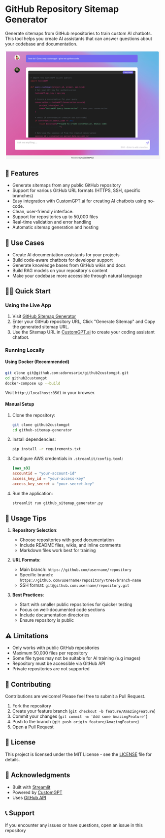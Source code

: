 # GitHub Repository Sitemap Generator

Generate sitemaps from GitHub repositories to train custom AI chatbots. This tool helps you create AI assistants that can answer questions about your codebase and documentation.

[![Coding Assistant From Github Repo](github2customgpt.png)](https://github2customgpt.streamlit.app)

## 🚀 Features

- Generate sitemaps from any public GitHub repository
- Support for various GitHub URL formats (HTTPS, SSH, specific branches)
- Easy integration with CustomGPT.ai for creating AI chatbots using no-code. 
- Clean, user-friendly interface.
- Support for repositories up to 50,000 files
- Real-time validation and error handling
- Automatic sitemap generation and hosting

## 🎯 Use Cases

- Create AI documentation assistants for your projects
- Build code-aware chatbots for developer support
- Generate knowledge bases from GitHub wikis and docs
- Build RAG models on your repository's content
- Make your codebase more accessible through natural language

## 🏃‍♂️ Quick Start

### Using the Live App

1. Visit [GitHub Sitemap Generator](https://github2customgpt.streamlit.app)
2. Enter your GitHub repository URL, Click "Generate Sitemap" and Copy the generated sitemap URL.
3. Use the Sitemap URL in [CustomGPT.ai](https://customgpt.ai) to create your coding assistant chatbot.

### Running Locally

#### Using Docker (Recommended)

```bash
git clone git@github.com:adorosario/github2customgpt.git
cd github2customgpt
docker-compose up --build
```

Visit `http://localhost:8501` in your browser.

#### Manual Setup

1. Clone the repository:
   ```bash
   git clone github2customgpt
   cd github-sitemap-generator
   ```

2. Install dependencies:
   ```bash
   pip install -r requirements.txt
   ```

3. Configure AWS credentials in `.streamlit/config.toml`:
   ```toml
   [aws_s3]
   accountid = "your-account-id"
   access_key_id = "your-access-key"
   access_key_secret = "your-secret-key"
   ```

4. Run the application:
   ```bash
   streamlit run github_sitemap_generator.py
   ```

## 📝 Usage Tips

1. **Repository Selection**:
   - Choose repositories with good documentation
   - Include README files, wikis, and inline comments
   - Markdown files work best for training

2. **URL Formats**:
   - Main branch: `https://github.com/username/repository`
   - Specific branch: `https://github.com/username/repository/tree/branch-name`
   - SSH format: `git@github.com:username/repository.git`

3. **Best Practices**:
   - Start with smaller public repositories for quicker testing
   - Focus on well-documented code sections
   - Include documentation directories
   - Ensure repository is public

## ⚠️ Limitations

- Only works with public GitHub repositories
- Maximum 50,000 files per repository
- Some file types may not be suitable for AI training (e.g images)
- Repository must be accessible via GitHub API
- Private repositories are not supported

## 🤝 Contributing

Contributions are welcome! Please feel free to submit a Pull Request.

1. Fork the repository
2. Create your feature branch (`git checkout -b feature/AmazingFeature`)
3. Commit your changes (`git commit -m 'Add some AmazingFeature'`)
4. Push to the branch (`git push origin feature/AmazingFeature`)
5. Open a Pull Request

## 📄 License

This project is licensed under the MIT License - see the [LICENSE](LICENSE) file for details.

## 🙏 Acknowledgments

- Built with [Streamlit](https://streamlit.io)
- Powered by [CustomGPT](https://customgpt.ai)
- Uses [GitHub API](https://docs.github.com/en/rest)

## 📞 Support

If you encounter any issues or have questions, open an issue in this repository
